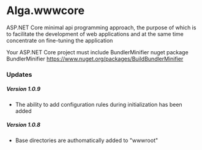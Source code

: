 # Alga.wwwcore

ASP.NET Core minimal api programming approach, the purpose of which is to facilitate the development of web applications and at the same time concentrate on fine-tuning the application

Your ASP.NET Core project must include BundlerMinifier nuget package BundlerMinifier https://www.nuget.org/packages/BuildBundlerMinifier

### Updates

##### Version 1.0.9

- The ability to add configuration rules during initialization has been added

##### Version 1.0.8

- Base directories are authomatically added to "wwwroot"